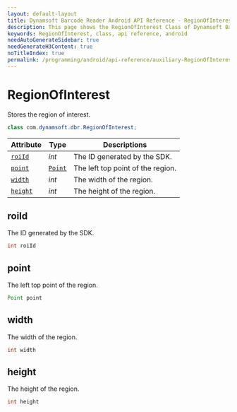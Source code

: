 ```yaml
---
layout: default-layout
title: Dynamsoft Barcode Reader Android API Reference - RegionOfInterest Class
description: This page shows the RegionOfInterest Class of Dynamsoft Barcode Reader for Android SDK.
keywords: RegionOfInterest, class, api reference, android
needAutoGenerateSidebar: true
needGenerateH3Content: true
noTitleIndex: true
permalink: /programming/android/api-reference/auxiliary-RegionOfInterest.html
---
```


# RegionOfInterest

Stores the region of interest.

```java
class com.dynamsoft.dbr.RegionOfInterest;
```

| Attribute | Type | Descriptions |
|---------- | ---- | ------------ |
| [`roiId`](#roiid) | *int* | The ID generated by the SDK. |
| [`point`](#point) | [`Point`](auxiliary-Point.md) | The left top point of the region. |
| [`width`](#width) | *int* | The width of the region. |
| [`height`](#height) | *int* | The height of the region. |

## roiId

The ID generated by the SDK.

```java
int roiId
```

## point

The left top point of the region.

```java
Point point
```

## width

The width of the region.

```java
int width
```

## height

The height of the region.

```java
int height
```
